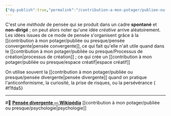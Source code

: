 ```yaml
---
{"dg-publish":true,"permalink":"/contribution-a-mon-potager/publiee-ou-presque/pensee-divergente/"}
---
```


C'est une *méthode* de pensée qui se produit dans un cadre **spontané** et **non-dirigé** ; on peut alors noter qu'une idée *créative* arrive aléatoirement. 
Les idées issues de ce mode de pensée s'organisent grâce à la [[contribution à mon potager/publiée ou presque/pensée convergente\|pensée convergente]], ce qui fait qu'elle n'ait utile quand dans le [[contribution à mon potager/publiée ou presque/Processus de création\|processus de création]] ; ce qui crée un [[contribution à mon potager/publiée ou presque/espace créatif\|espace créatif]]

On utilise souvent la [[contribution à mon potager/publiée ou presque/pensée divergente\|pensée divergente]] quand on pratique l'anticonformisme, la curiosité, la prise de risques, ou la persévérance
{ #f1fda5}


---
#🌲  **[Pensée divergente — Wikipédia](https://fr.m.wikipedia.org/wiki/Pens%C3%A9e_divergente)** [[contribution à mon potager/publiée ou presque/psychologie\|psychologie]]